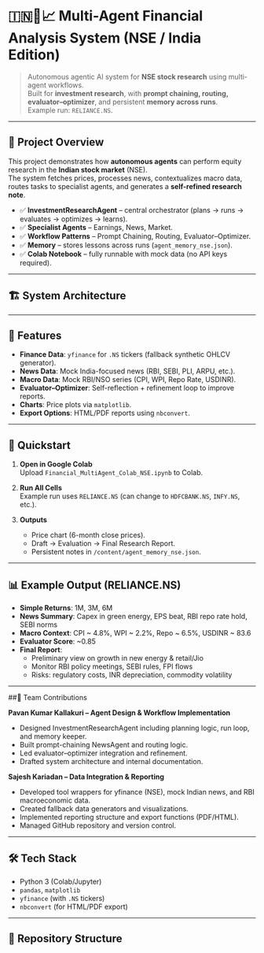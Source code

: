 # 🇮🇳🧠📈 Multi-Agent Financial Analysis System (NSE / India Edition)

> Autonomous agentic AI system for **NSE stock research** using multi-agent workflows.  
> Built for **investment research**, with **prompt chaining, routing, evaluator–optimizer**, and persistent **memory across runs**.  
> Example run: `RELIANCE.NS`.

---

## 📌 Project Overview

This project demonstrates how **autonomous agents** can perform equity research in the **Indian stock market** (NSE).  
The system fetches prices, processes news, contextualizes macro data, routes tasks to specialist agents, and generates a **self-refined research note**.

- ✅ **InvestmentResearchAgent** – central orchestrator (plans → runs → evaluates → optimizes → learns).  
- ✅ **Specialist Agents** – Earnings, News, Market.  
- ✅ **Workflow Patterns** – Prompt Chaining, Routing, Evaluator–Optimizer.  
- ✅ **Memory** – stores lessons across runs (`agent_memory_nse.json`).  
- ✅ **Colab Notebook** – fully runnable with mock data (no API keys required).  

---

## 🏗️ System Architecture


---

## 🔑 Features

- **Finance Data**: `yfinance` for `.NS` tickers (fallback synthetic OHLCV generator).  
- **News Data**: Mock India-focused news (RBI, SEBI, PLI, ARPU, etc.).  
- **Macro Data**: Mock RBI/NSO series (CPI, WPI, Repo Rate, USDINR).  
- **Evaluator–Optimizer**: Self-reflection + refinement loop to improve reports.  
- **Charts**: Price plots via `matplotlib`.  
- **Export Options**: HTML/PDF reports using `nbconvert`.  

---

## 🚀 Quickstart

1. **Open in Google Colab**  
   Upload `Financial_MultiAgent_Colab_NSE.ipynb` to Colab.

2. **Run All Cells**  
   Example run uses `RELIANCE.NS` (can change to `HDFCBANK.NS`, `INFY.NS`, etc.).

3. **Outputs**  
   - Price chart (6-month close prices).  
   - Draft → Evaluation → Final Research Report.  
   - Persistent notes in `/content/agent_memory_nse.json`.  

---

## 📊 Example Output (RELIANCE.NS)

- **Simple Returns**: 1M, 3M, 6M  
- **News Summary**: Capex in green energy, EPS beat, RBI repo rate hold, SEBI norms  
- **Macro Context**: CPI ~ 4.8%, WPI ~ 2.2%, Repo ~ 6.5%, USDINR ~ 83.6  
- **Evaluator Score**: ~0.85  
- **Final Report**:  
  - Preliminary view on growth in new energy & retail/Jio  
  - Monitor RBI policy meetings, SEBI rules, FPI flows  
  - Risks: regulatory costs, INR depreciation, commodity volatility  

---

##👥 Team Contributions 

**Pavan Kumar Kallakuri – Agent Design & Workflow Implementation**
- Designed InvestmentResearchAgent including planning logic, run loop, and memory keeper.
- Built prompt-chaining NewsAgent and routing logic.
- Led evaluator–optimizer integration and refinement.
- Drafted system architecture and internal documentation.

**Sajesh Kariadan – Data Integration & Reporting**

- Developed tool wrappers for yfinance (NSE), mock Indian news, and RBI macroeconomic data.
- Created fallback data generators and visualizations.
- Implemented reporting structure and export functions (PDF/HTML).
- Managed GitHub repository and version control.


---

## 🛠️ Tech Stack

- Python 3 (Colab/Jupyter)  
- `pandas`, `matplotlib`  
- `yfinance` (with `.NS` tickers)  
- `nbconvert` (for HTML/PDF export)  

---

## 📂 Repository Structure

